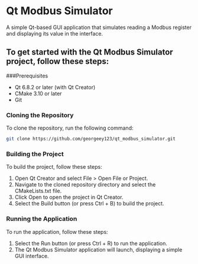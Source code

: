 # Qt Modbus Simulator
A simple Qt-based GUI application that simulates reading a Modbus register and displaying its value in the interface.

## To get started with the Qt Modbus Simulator project, follow these steps:
###Prerequisites
- Qt 6.8.2 or later (with Qt Creator)
- CMake 3.10 or later
- Git

### Cloning the Repository
To clone the repository, run the following command:
```Bash
git clone https://github.com/georgeey123/qt_modbus_simulator.git
```
### Building the Project
To build the project, follow these steps:
1. Open Qt Creator and select File > Open File or Project.
2. Navigate to the cloned repository directory and select the CMakeLists.txt file.
3. Click Open to open the project in Qt Creator.
4. Select the Build button (or press Ctrl + B) to build the project.

### Running the Application
To run the application, follow these steps:
1. Select the Run button (or press Ctrl + R) to run the application.
2. The Qt Modbus Simulator application will launch, displaying a simple GUI interface.

